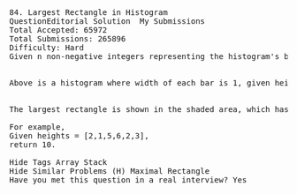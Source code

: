 <pre>
84. Largest Rectangle in Histogram  
QuestionEditorial Solution  My Submissions
Total Accepted: 65972
Total Submissions: 265896
Difficulty: Hard
Given n non-negative integers representing the histogram's bar height where the width of each bar is 1, find the area of largest rectangle in the histogram.


Above is a histogram where width of each bar is 1, given height = [2,1,5,6,2,3].


The largest rectangle is shown in the shaded area, which has area = 10 unit.

For example,
Given heights = [2,1,5,6,2,3],
return 10.

Hide Tags Array Stack
Hide Similar Problems (H) Maximal Rectangle
Have you met this question in a real interview? Yes  
</pre>
